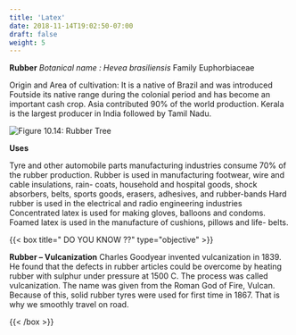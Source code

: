 ```yaml
---
title: 'Latex'
date: 2018-11-14T19:02:50-07:00
draft: false
weight: 5
---
```

**Rubber**
*Botanical name : Hevea brasiliensis*
Family
Euphorbiaceae

Origin and Area
of
cultivation:
It is a native
of Brazil and
was introduced
Foutside
its
native range during the colonial period and
has become an important cash crop. Asia
contributed 90% of the world production.
Kerala is the largest producer in India followed
by Tamil Nadu.

![Figure 10.14: Rubber Tree](/books/12-biology/botany/unit10/pic13.png)

**Uses**

Tyre and other automobile parts manufacturing
industries consume 70% of the rubber
production. Rubber is used in manufacturing
footwear, wire and cable insulations, rain-
coats, household and hospital goods, shock
absorbers, belts, sports goods,
erasers,
adhesives, and rubber-bands Hard rubber is
used in the electrical and radio engineering
industries Concentrated latex is used for
making gloves, balloons and
condoms. Foamed latex is
used in the manufacture of
cushions, pillows and life-
belts.

{{< box title=" DO YOU KNOW ??" type="objective" >}}

**Rubber – Vulcanization**
Charles
Goodyear
invented vulcanization in
1839. He found that the
defects in rubber articles could be overcome
by heating rubber with sulphur under
pressure at 1500 C. The process was called
vulcanization. The name was given from the
Roman God of Fire, Vulcan. Because of this,
solid rubber tyres were used for first time in
1867. That is why we smoothly travel on road.

 {{< /box >}}
